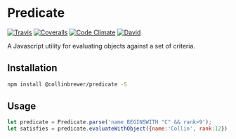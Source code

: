 Predicate
=========
[![Travis](https://img.shields.io/travis/collinbrewer/predicate.svg?maxAge=2592000)](https://travis-ci.org/collinbrewer/predicate)
[![Coveralls](https://img.shields.io/coveralls/collinbrewer/predicate.svg?maxAge=2592000)](https://coveralls.io/github/collinbrewer/predicate)
[![Code Climate](https://img.shields.io/codeclimate/github/collinbrewer/predicate.svg?maxAge=2592000)](https://codeclimate.com/github/collinbrewer/predicate)
[![David](https://img.shields.io/david/collinbrewer/predicate.svg?maxAge=2592000)](https://david-dm.org/collinbrewer/predicate)

A Javascript utility for evaluating objects against a set of criteria.

Installation
------------
```sh
npm install @collinbrewer/predicate -S
```

Usage
-----
```js
let predicate = Predicate.parse('name BEGINSWITH "C" && rank>9');
let satisfies = predicate.evaluateWithObject({name:'Collin', rank:12}); // returns true
```
